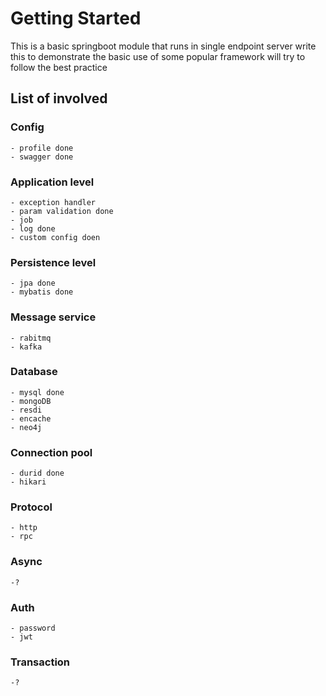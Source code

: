 # Getting Started
This is a basic springboot module that runs in single endpoint server
write this to demonstrate the basic use of some popular framework
will try to follow the best practice 

## List of involved
### Config
    - profile done
    - swagger done
### Application level
    - exception handler 
    - param validation done 
    - job 
    - log done
    - custom config doen
### Persistence level
    - jpa done
    - mybatis done
### Message service
    - rabitmq 
    - kafka
### Database
    - mysql done
    - mongoDB
    - resdi
    - encache
    - neo4j
### Connection pool
    - durid done
    - hikari
### Protocol
    - http
    - rpc
### Async
    -?
### Auth
    - password
    - jwt
### Transaction
    -?
